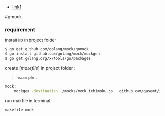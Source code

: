 - [link1](https://blog.codecentric.de/gomock-tutorial)

#gmock

### requirement

install lib in project folder

```bash
$ go get github.com/golang/mock/gomock
$ go install github.com/golang/mock/mockgen
$ go get golang.org/x/tools/go/packages
```

create [_makefile_] in project folder :

> example :

```bash
mock:
	mockgen -destination ./mocks/mock_ichimoku.go   github.com/qasemt/ichimoku IIchimokuDriver

```

run makfile in terminal

```
makefile mock
```
